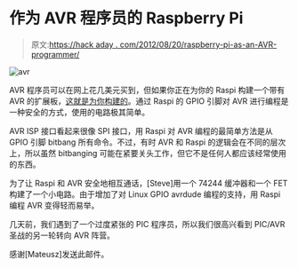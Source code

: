 # 作为 AVR 程序员的 Raspberry Pi

> 原文:[https://hack aday . com/2012/08/20/raspberry-pi-as-an-AVR-programmer/](https://hackaday.com/2012/08/20/raspberry-pi-as-an-avr-programmer/)

![](../Images/b6b367ccd92c36d168543b58ad4cd7d4.png "avr")

AVR 程序员可以在网上花几美元买到，但如果你正在为你的 Raspi 构建一个带有 AVR 的扩展板，[这就是为你构建的](http://blog.stevemarple.co.uk/2012/07/avrarduino-isp-programmer-using.html)。通过 Raspi 的 GPIO 引脚对 AVR 进行编程是一种安全的方式，使用的电路极其简单。

AVR ISP 接口看起来很像 SPI 接口，用 Raspi 对 AVR 编程的最简单方法是从 GPIO 引脚 bitbang 所有命令。不过，有时 AVR 和 Raspi 的逻辑会在不同的层次上，所以虽然 bitbanging 可能在紧要关头工作，但它不是任何人都应该经常使用的东西。

为了让 Raspi 和 AVR 安全地相互通话，[Steve]用一个 74244 缓冲器和一个 FET 构建了一个小电路。由于增加了对 Linux GPIO avrdude 编程的支持，用 Raspi 编程 AVR 变得轻而易举。

几天前，我们遇到了一个过度紧张的 PIC 程序员，所以我们很高兴看到 PIC/AVR 圣战的另一轮转向 AVR 阵营。

感谢[Mateusz]发送此邮件。